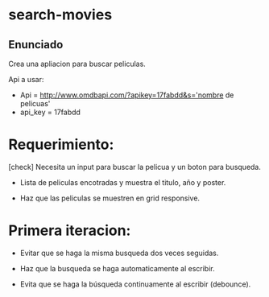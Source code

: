 # search-movies

## Enunciado

Crea una apliacion para buscar peliculas.


Api a usar:

- Api = http://www.omdbapi.com/?apikey=17fabdd&s='nombre de pelicuas'
- api_key = 17fabdd


# Requerimiento: 

[check] Necesita un input para buscar la pelicua y un boton para busqueda.

- Lista de peliculas encotradas y muestra el titulo, año y poster.

- Haz que las peliculas se muestren en grid responsive.



# Primera iteracion:

- Evitar que se haga la misma busqueda dos veces seguidas.

- Haz que la busqueda se haga automaticamente al escribir.

- Evita que se haga la búsqueda continuamente al escribir (debounce).